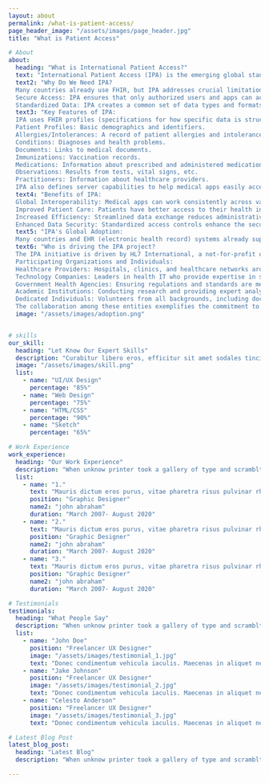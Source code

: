 ```yaml
---
layout: about
permalink: /what-is-patient-access/
page_header_image: "/assets/images/page_header.jpg"
title: "What is Patient Access"

# About
about:
  heading: "What is International Patient Access?"
  text: "International Patient Access (IPA) is the emerging global standard that allows patients and medical apps to easily access and share health information across countries. It builds upon existing FHIR (Fast Healthcare Interoperability Resources) standards but adds important improvements for secure, reliable, and consistent data exchange."
  text2: "Why Do We Need IPA?
  Many countries already use FHIR, but IPA addresses crucial limitations:
  Secure Access: IPA ensures that only authorized users and apps can access health information, protecting patient privacy.  It defines how apps get permission to access data using standard methods (like OAuth 2.0).
  Standardized Data: IPA creates a common set of data types and formats.  This means medical apps can work consistently across different systems worldwide, simplifying development and improving interoperability."
  text3: "Key Features of IPA:
  IPA uses FHIR profiles (specifications for how specific data is structured) to define a globally harmonized set of core health information. Countries can then expand on this base information to meet their unique needs:
  Patient Profiles: Basic demographics and identifiers.
  Allergies/Intolerances: A record of patient allergies and intolerances.
  Conditions: Diagnoses and health problems.
  Documents: Links to medical documents.
  Immunizations: Vaccination records.
  Medications: Information about prescribed and administered medications.
  Observations: Results from tests, vital signs, etc.
  Practitioners: Information about healthcare providers.
  IPA also defines server capabilities to help medical apps easily access and use this information."
  text4: "Benefits of IPA:
  Global Interoperability: Medical apps can work consistently across various healthcare systems, reducing development costs and improving access to healthcare worldwide.
  Improved Patient Care: Patients have better access to their health information, leading to better coordinated care.
  Increased Efficiency: Streamlined data exchange reduces administrative overhead for healthcare providers.
  Enhanced Data Security: Standardized access controls enhance the security and privacy of patient data."
  text5: "IPA's Global Adoption:
  Many countries and EHR (electronic health record) systems already support FHIR and are moving towards IPA-compliant systems.  Several nations are actively building their national health information standards based on IPA."
  text6: "Who is driving the IPA project?
  The IPA initiative is driven by HL7 International, a not-for-profit organization dedicated to developing standards for the exchange of electronic health information. As a global leader in health data interoperability, HL7's work is largely made possible through the contributions of volunteers from various sectors in the healthcare and technology industries.
  Participating Organizations and Individuals:
  Healthcare Providers: Hospitals, clinics, and healthcare networks around the globe contribute insights and testing environments.
  Technology Companies: Leaders in health IT who provide expertise in software and systems integration.
  Government Health Agencies: Ensuring regulations and standards are met across different countries.
  Academic Institutions: Conducting research and providing expert analyses and recommendations.
  Dedicated Individuals: Volunteers from all backgrounds, including doctors, nurses, IT professionals, and policymakers, who bring diverse perspectives and skills to the table.
  The collaboration among these entities exemplifies the commitment to improving global health data interoperability and ensuring patients have greater access and control over their healthcare information."
  image: "/assets/images/adoption.png"


# skills
our_skill:
  heading: "Let Know Our Expert Skills"
  description: "Curabitur libero eros, efficitur sit amet sodales tincidunt, aliquet et leo. Sed ut nibh feugiat, auctor enim quis, hendrerit ipsum. Aenean blandit lacinia suscipit. Nunc ut tincidunt massa, eu semper lacus."
  image: "/assets/images/skill.png"
  list:
    - name: "UI/UX Design"
      percentage: "85%"
    - name: "Web Design"
      percentage: "75%"
    - name: "HTML/CSS"
      percentage: "90%"
    - name: "Sketch"
      percentage: "65%"

# Work Experience
work_experience:
  heading: "Our Work Experience"
  description: "When unknow printer took a gallery of type and scramblted it to make a type specimen book"
  list:
    - name: "1."
      text: "Mauris dictum eros purus, vitae pharetra risus pulvinar rhoncus. Duis bibendum tristique luctus. Aliquam non urna odio morbi nec lectus tempus lorem vehicula consequat sed eu lectus. Ut maximus nulla a est placer."
      position: "Graphic Designer"
      name2: "john abraham"
      duration: "March 2007- August 2020"
    - name: "2."
      text: "Mauris dictum eros purus, vitae pharetra risus pulvinar rhoncus. Duis bibendum tristique luctus. Aliquam non urna odio morbi nec lectus tempus lorem vehicula consequat sed eu lectus. Ut maximus nulla a est placer."
      position: "Graphic Designer"
      name2: "john abraham"
      duration: "March 2007- August 2020"
    - name: "3."
      text: "Mauris dictum eros purus, vitae pharetra risus pulvinar rhoncus. Duis bibendum tristique luctus. Aliquam non urna odio morbi nec lectus tempus lorem vehicula consequat sed eu lectus. Ut maximus nulla a est placer."
      position: "Graphic Designer"
      name2: "john abraham"
      duration: "March 2007- August 2020"

# Testimonials
testimonials:
  heading: "What People Say"
  description: "When unknow printer took a gallery of type and scramblted it to make a type specimen book"
  list:
    - name: "John Doe"
      position: "Freelancer UX Designer"
      image: "/assets/images/testimonial_1.jpg"
      text: "Donec condimentum vehicula iaculis. Maecenas in aliquet neque. Suspendisse viverra, ante eget pellentesque pulvinar, nunc nisi molestie ligula, vitae convallis orci justo vitae sem. Integer vitae imperdiet augue, sed accumsan diam. Etiam non quam commodo dolor convallis cursus. Duis tempus dolor eget gravida fringilla. In ultricies velit eget sem tempus egestas."
    - name: "Jake Johnson"
      position: "Freelancer UX Designer"
      image: "/assets/images/testimonial_2.jpg"
      text: "Donec condimentum vehicula iaculis. Maecenas in aliquet neque. Suspendisse viverra, ante eget pellentesque pulvinar, nunc nisi molestie ligula, vitae convallis orci justo vitae sem. Integer vitae imperdiet augue, sed accumsan diam. Etiam non quam commodo dolor convallis cursus. Duis tempus dolor eget gravida fringilla. In ultricies velit eget sem tempus egestas."
    - name: "Celesto Anderson"
      position: "Freelancer UX Designer"
      image: "/assets/images/testimonial_3.jpg"
      text: "Donec condimentum vehicula iaculis. Maecenas in aliquet neque. Suspendisse viverra, ante eget pellentesque pulvinar, nunc nisi molestie ligula, vitae convallis orci justo vitae sem. Integer vitae imperdiet augue, sed accumsan diam. Etiam non quam commodo dolor convallis cursus. Duis tempus dolor eget gravida fringilla. In ultricies velit eget sem tempus egestas."

# Latest Blog Post
latest_blog_post:
  heading: "Latest Blog"
  description: "When unknow printer took a gallery of type and scramblted it to make a type specimen book"

---
```

